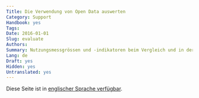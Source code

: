 ```yaml
---
Title: Die Verwendung von Open Data auswerten
Category: Support
Handbook: yes
Tags:
Date: 2016-01-01
Slug: evaluate
Authors:
Summary: Nutzungsmessgrössen und -indikatoren beim Vergleich und in der Optimierung von Bedeutung und Aufnahme von Open Government Data.
Lang: de
Draft: yes
Hidden: yes
Untranslated: yes
---
```


Diese Seite ist in [englischer Sprache verfügbar](/en/support/evaluate).
